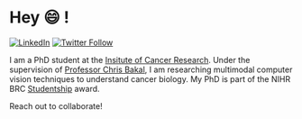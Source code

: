 # Hey 😄 ! 

[![LinkedIn][linkedin-shield]][linkedin-url]
[![Twitter Follow](https://img.shields.io/twitter/follow/reed_naidoo.svg?style=social)](https://x.com/reed_naidoo)  


I am a PhD student at the [Insitute of Cancer Research](https://www.icr.ac.uk/). Under the supervision of [Professor Chris Bakal](https://www.icr.ac.uk/our-research/researchers-and-teams/professor-chris-bakal), I am researching multimodal computer vision techniques to understand cancer biology. My PhD is part of the NIHR BRC [Studentship](https://www.maudsleybrc.nihr.ac.uk/academic-career-development/current-opportunities/phd-studentships-2023/) award. 





Reach out to collaborate! 

[linkedin-shield]: https://img.shields.io/badge/-LinkedIn-black.svg?style=flat-square&logo=linkedin&colorB=555
[linkedin-url]: https://www.linkedin.com/in/reed-naidoo-02329a223/
